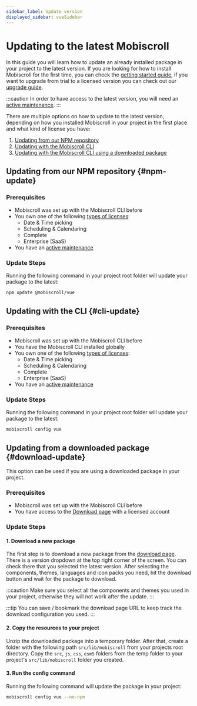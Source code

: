 ```yaml
---
sidebar_label: Update version
displayed_sidebar: vueSidebar
---
```


# Updating to the latest Mobiscroll

In this guide you will learn how to update an already installed package in your project to the latest version. If you are looking for how to install Mobiscroll for the first time, you can check the [getting started guide](../getting-started/installation.md), if you want to upgrade from trial to a licensed version you can check out our [upgrade guide](./upgrade-from-trial.md).

:::caution
In order to have access to the latest version, you will need an [active maintenance](http://help.mobiscroll.com/en/articles/666557-maintenance-explained).
:::

There are multiple options on how to update to the latest version, depending on how you installed Mobiscroll in your project in the first place and what kind of license you have:

1. [Updating from our NPM repository](#npm-update)
2. [Updating with the Mobiscroll CLI](#cli-update)
3. [Updating with the Mobiscroll CLI using a downloaded package](#download-update)

## Updating from our NPM repository {#npm-update}

### Prerequisites

* Mobiscroll was set up with the Mobiscroll CLI before
* You own one of the following [types of licenses](https://mobiscroll.com/pricing):
  - Date & Time picking
  - Scheduling & Calendaring
  - Complete
  - Enterprise (SaaS)
* You have an [active maintenance](http://help.mobiscroll.com/en/articles/666557-maintenance-explained)

### Update Steps

Running the following command in your project root folder will update your package to the latest:

```bash
npm update @mobiscroll/vue
```

## Updating with the CLI {#cli-update}

### Prerequisites

* Mobiscroll was set up with the Mobiscroll CLI before
* You have the Mobiscroll CLI installed globally
* You own one of the following [types of licenses](https://mobiscroll.com/pricing):
  - Date & Time picking
  - Scheduling & Calendaring
  - Complete
  - Enterprise (SaaS)
* You have an [active maintenance](http://help.mobiscroll.com/en/articles/666557-maintenance-explained)

### Update Steps

Running the following command in your project root folder will update your package to the latest:

```bash
mobiscroll config vue
```

## Updating from a downloaded package {#download-update}

This option can be used if you are using a downloaded package in your project.

### Prerequisites

* Mobiscroll was set up with the Mobiscroll CLI before
* You have access to the [Download page](https://download.mobiscroll.com) with a licensed account

### Update Steps

#### 1. Download a new package

The first step is to download a new package from the [download page](https://download.mobiscroll.com). There is a version dropdown at the top right corner of the screen. You can check there that you selected the latest version. After selecting the components, themes, languages and icon packs you need, hit the download button and wait for the package to download.

:::caution
Make sure you select all the components and themes you used in your project, otherwise they will not work after the update.
:::

:::tip
You can save / bookmark the download page URL to keep track the download configuration you used.
:::

#### 2. Copy the resources to your project

Unzip the downloaded package into a temporary folder.
After that, create a folder with the following path `src/lib/mobiscroll` from your projects root directory.
Copy the `src`, `js`, `css`, `esm5` folders from the temp folder to your project's `src/lib/mobiscroll` folder you created.

#### 3. Run the config command

Running the following command will update the package in your project:

```bash
mobiscroll config vue --no-npm
```
